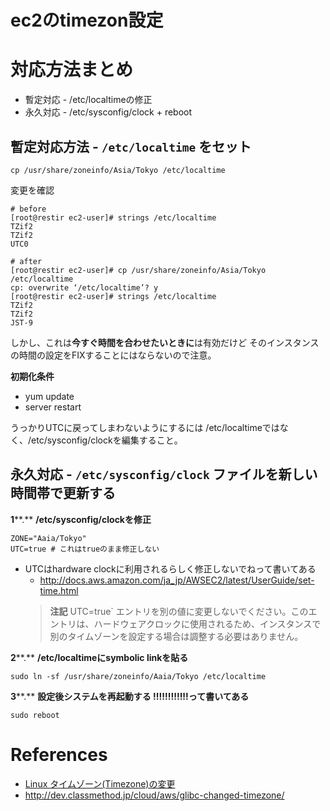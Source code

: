 ec2のtimezon設定
=========================

# 対応方法まとめ

* 暫定対応 - /etc/localtimeの修正
* 永久対応 - /etc/sysconfig/clock + reboot

## 暫定対応方法 - `/etc/localtime` をセット

`cp /usr/share/zoneinfo/Asia/Tokyo /etc/localtime` 

変更を確認

    # before
    [root@restir ec2-user]# strings /etc/localtime
    TZif2
    TZif2
    UTC0
    
    # after
    [root@restir ec2-user]# cp /usr/share/zoneinfo/Asia/Tokyo /etc/localtime
    cp: overwrite ‘/etc/localtime’? y
    [root@restir ec2-user]# strings /etc/localtime
    TZif2
    TZif2
    JST-9

しかし、これは**今すぐ時間を合わせたいときに**は有効だけど
そのインスタンスの時間の設定をFIXすることにはならないので注意。

**初期化条件**

- yum update
- server restart

うっかりUTCに戻ってしまわないようにするには
/etc/localtimeではなく、/etc/sysconfig/clockを編集すること。


## 永久対応 - `/etc/sysconfig/clock` ファイルを新しい時間帯で更新する

**1****.** **/etc/sysconfig/clockを修正**

    ZONE="Aaia/Tokyo"
    UTC=true # これはtrueのまま修正しない
- UTCはhardware clockに利用されるらしく修正しないでねって書いてある
  - http://docs.aws.amazon.com/ja_jp/AWSEC2/latest/UserGuide/set-time.html
  > **注記**
  > UTC=true` エントリを別の値に変更しないでください。このエントリは、ハードウェアクロックに使用されるため、インスタンスで別のタイムゾーンを設定する場合は調整する必要はありません。

**2****.** **/etc/localtimeにsymbolic linkを貼る**

    sudo ln -sf /usr/share/zoneinfo/Aaia/Tokyo /etc/localtime

**3****.** **設定後システムを再起動する !!!!!!!!!!!!って書いてある**

    sudo reboot



# References

- [Linux タイムゾーン(Timezone)の変更](http://qiita.com/azusanakano/items/b39bd22504313884a7c3)
- <http://dev.classmethod.jp/cloud/aws/glibc-changed-timezone/>
